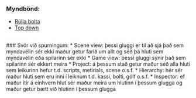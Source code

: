 ### Myndbönd:
* [Rúlla bolta](https://youtu.be/LHYA76OZpw8)
* [Top down](https://youtu.be/iXD7CViFydA)
<br>
### Svör við spurningum:
* Scene view: þessi gluggi er til að sjá það sem myndavélin sér ekki maður getur farið um allt og séð þá hluti sem myndavélin eða spilarinn sér ekki
* Game view: þessi gluggi sýnir það sem spilarinn sér ekkert meira
* Project: á þessum stað getur maður séð alla hluti sem leikurinn hefur t.d. scripts, metirials, scene o.s.f.
* Hierarchy: hér sér maður hluti sem eru inni í leiknum t.d. kassi, bolti, gólf o.s.f.
* Inspector: ef maður ítir á einhvern hlut sér maður meira um hlutinn í þessum glugga og maður getur bætt við hlutinn í þessum glugga
